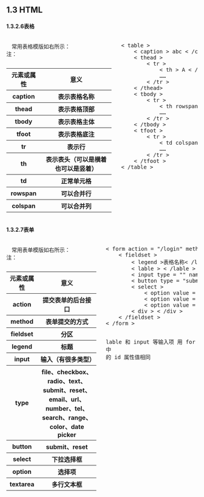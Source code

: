 ## 1.3 HTML ##
#### 1.3.2.6表格 ####
<div>
<div style = "width : 55%; float : left">

　常用表格模版如右所示：  </br>注： 
<table>
	<caption></caption>
	<thead><tr><th>元素或属性</th><th>意义</th></tr></thead>
	<tbody>
		<tr><th>caption</th><th>表示表格名称</th></tr>
		<tr><th>thead</th><th>表示表格顶部</th></tr>
		<tr><th>tbody</th><th>表示表格主体</th></tr>
		<tr><th>tfoot</th><th>表示表格底注</th></tr>
		<tr><th>tr</th><th>表示行</th></tr>
		<tr><th>th</th><th>表示表头（可以是横着也可以是竖着）</th></tr>
		<tr><th>td</th><th>正常单元格</th></tr>
		<tr><th>rowspan</th><th>可以合并行</th></tr>
		<tr><th>colspan</th><th>可以合并列</th></tr>
	</tbody>
</table>

</div>
<pre style = "width : 40%; float : right">
< table >
	< caption > abc < /caption >
	< thead >
		< tr >
			< th > A < /th >
			……
		< /tr >
	< /thead>
	< tbody >
		< tr >
			< th rowspan = "2"> B < /th >
			……
		< /tr >
	< /tbody >
	< tfoot >
		< tr >
			< td colspan = "3"> C < /td >
			……
		< /tr >
	< /tfoot >
< /table >
</pre>  
<p style = "display: block;clear: both;height: 0;
　overflow: hidden;visibility:hidden;">.</p>
</div>


#### 1.3.2.7表单 ####
<div>
<div style = "width : 47%; float : left">

　常用表单模版如右所示：  </br>注： 
<table>
	<caption></caption>
	<thead><tr><th>元素或属性</th><th>意义</th></tr></thead>
	<tbody>
		<tr><th>action</th><th>提交表单的后台接口</th></tr>
		<tr><th>method</th><th>表单提交的方式</th></tr>
		<tr><th>fieldset</th><th>分区</th></tr>
		<tr><th>legend</th><th>标题</th></tr>
		<tr><th>input</th><th>输入（有很多类型）</th></tr>
		<tr><th>type</th><th>file、checkbox、radio、text、</br>submit、reset、email、url、number、tel、search、range、color、date picker</th></tr>
		<tr><th>button</th><th>submit、reset</th></tr>
		<tr><th>select</th><th>下拉选择框</th></tr>
		<tr><th>option</th><th>选择项</th></tr>
		<tr><th>textarea</th><th>多行文本框</th></tr>
	</tbody>
</table>

</div>
<pre style = "width : 48%; float : right">
< form action = "/login" method = "post">
	< fieldset >
		< legend >表格名称< /legend >
		< lable > < /lable >
		< input type = "" name = "" value = "">
		< button type = "submit">< /button>
		< select >
			< option value = "0">A< /option>
			< option value = "1">B< /option>
			< option value = "2" selected>C< /option>
		< div > < /div >
	< /fieldset >
< /form >

lable 和 input 等输入项 用 for 连接需使 for 后面的值与 input 中</br>的 id 属性值相同
</pre>
</div>